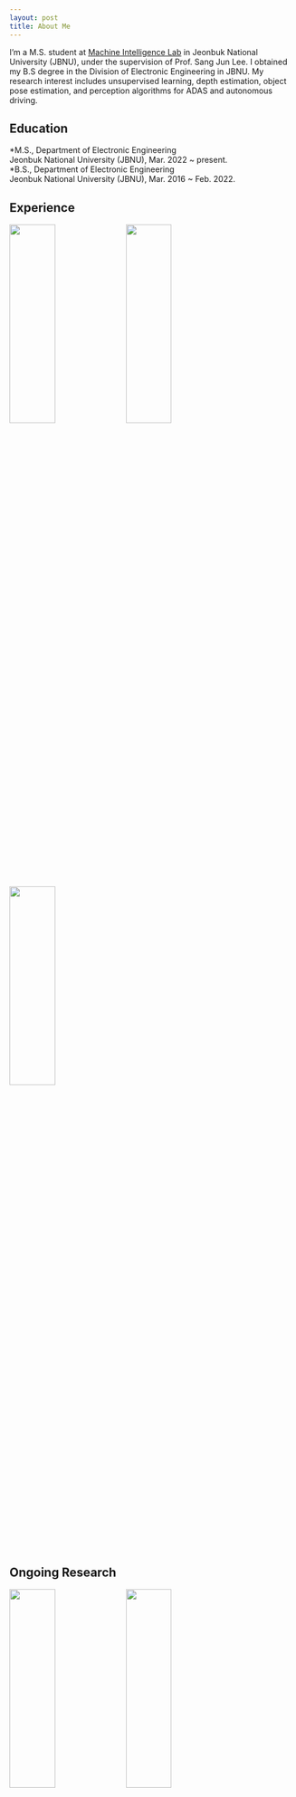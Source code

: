 ```yaml
---
layout: post
title: About Me
---
```


I’m a M.S. student at  [Machine Intelligence Lab](https://sites.google.com/view/miljbnu) in Jeonbuk National University (JBNU), under the supervision of Prof. Sang Jun Lee. I obtained my B.S degree in the Division of Electronic Engineering in JBNU. My research interest includes unsupervised learning, depth estimation, object pose estimation, and perception algorithms for ADAS and autonomous driving.  

## Education

*M.S., Department of Electronic Engineering  
  Jeonbuk National University (JBNU), Mar. 2022 ~ present.  
*B.S., Department of Electronic Engineering  
  Jeonbuk National University (JBNU), Mar. 2016 ~ Feb. 2022.  

## Experience
 
<img src="https://ji-min-song.github.io/images/mobile robot/SLAM&Navigation.gif" width="40%" height="30%">  
<img src="https://ji-min-song.github.io/images/face tracking/face tracking.gif" width="40%" height="30%">  
<img src="https://ji-min-song.github.io/images/webOS/drowsiness estimation.gif" width="40%" height="30%">  

## Ongoing Research
 
<img src="https://ji-min-song.github.io/images/depth estimation/depth estimation demo.gif" width="40%" height="30%">  
<img src="https://ji-min-song.github.io/images/object pose estimation/object pose estimation demo.gif" width="40%" height="30%">
<img src="https://ji-min-song.github.io/images/object pose estimation/object pose estimation structure.gif" width="40%" height="30%">  
  
## Publications and Preprints
  
## Awards and Honors
  
Jeonbuk National University, Capstone design contest, June. 2021.  
Jeonbuk National University, the Division of Electronic Engineering E^2^ System design contest, July. 2021.  
Seoul National University of Science and Technology, International Robot Contest, October. 2021.  
LG Electronics, 19th Embeded Software contest sector of webOS, December. 2021.  

